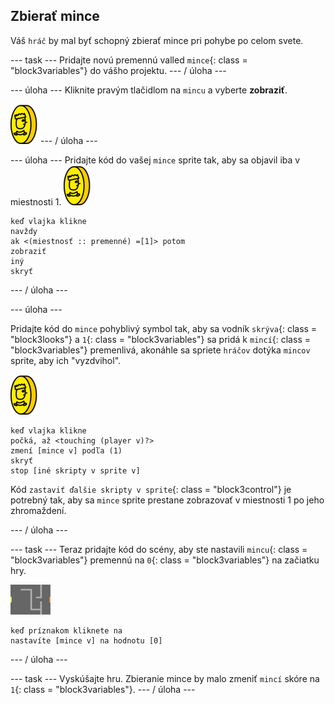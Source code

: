 ## Zbierať mince

Váš `hráč` by mal byť schopný zbierať mince pri pohybe po celom svete.

\--- task \--- Pridajte novú premennú valled `mince`{: class = "block3variables"} do vášho projektu. \--- / úloha \---

\--- úloha \--- Kliknite pravým tlačidlom na `mincu` a vyberte **zobraziť**.

![snímka obrazovky](images/coin.png) \--- / úloha \---

\--- úloha \--- Pridajte kód do vašej `mince` sprite tak, aby sa objavil iba v miestnosti 1. ![snímka obrazovky](images/coin.png)

```blocks3
keď vlajka klikne
navždy
ak <(miestnosť :: premenné) =[1]> potom
zobraziť
iný
skryť
```

\--- / úloha \---

\--- úloha \---

Pridajte kód do `mince` pohyblivý symbol tak, aby sa vodník `skrýva`{: class = "block3looks"} a `1`{: class = "block3variables"} sa pridá k `mincí`{: class = "block3variables"} premenlivá, akonáhle sa spriete `hráčov` dotýka `mincov` sprite, aby ich "vyzdvihol".

![mince](images/coin.png)

```blocks3
keď vlajka klikne
počká, až <touching (player v)?>
zmení [mince v] podľa (1)
skryť
stop [iné skripty v sprite v]
```

Kód `zastaviť ďalšie skripty v sprite`{: class = "block3control"} je potrebný tak, aby sa `mince` sprite prestane zobrazovať v miestnosti 1 po jeho zhromaždení.

\--- / úloha \---

\--- task \--- Teraz pridajte kód do scény, aby ste nastavili `mincu`{: class = "block3variables"} premennú na `0`{: class = "block3variables"} na začiatku hry.

![štádium](images/stage.png)

```blocks3
keď príznakom kliknete na
nastavíte [mince v] na hodnotu [0]
```

\--- / úloha \---

\--- task \--- Vyskúšajte hru. Zbieranie mince by malo zmeniť `mincí` skóre na `1`{: class = "block3variables"}. \--- / úloha \---